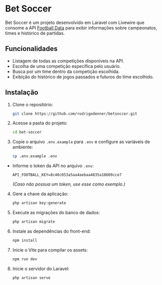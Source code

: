 # Bet Soccer

Bet Soccer é um projeto desenvolvido em Laravel com Livewire que consome a API [Football Data](https://www.football-data.org/) para exibir informações sobre campeonatos, times e histórico de partidas.

## Funcionalidades

- Listagem de todas as competições disponíveis na API.
- Escolha de uma competição específica pelo usuário.
- Busca por um time dentro da competição escolhida.
- Exibição do histórico de jogos passados e futuros do time escolhido.


## Instalação

1. Clone o repositório:

   ```sh
   git clone https://github.com/rodrigodenner/betsoccer.git
   ```

2. Acesse a pasta do projeto:

   ```sh
   cd bet-soccer
   ```

3. Copie o arquivo `.env.example` para `.env` e configure as variáveis de ambiente:

   ```sh
   cp .env.example .env
   ```

  - Informe o token da API no arquivo `.env`:
    ```
    API_FOOTBALL_KEY=8c40c053a5aa4aebaa4835a18609cce7
    ```
    *(Caso não possua um token, use esse como exemplo.)*

4. Gere a chave da aplicação:

   ```sh
   php artisan key:generate
   ```

5. Execute as migrações do banco de dados:

   ```sh
   php artisan migrate
   ```

6. Instale as dependências do front-end:

   ```sh
   npm install
   ```

7. Inicie o Vite para compilar os assets:

   ```sh
   npm run dev
   ```

8. Inicie o servidor do Laravel:

   ```sh
   php artisan serve
   ```


